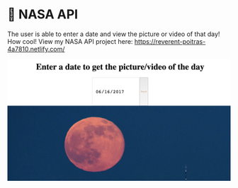 # 🚀 NASA API

The user is able to enter a date and view the picture or video of that day! How cool!
View my NASA API project here: 
https://reverent-poitras-4a7810.netlify.com/

![](Nasa_simple.png)



